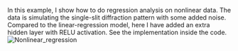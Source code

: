 In this example, I show how to do regression analysis on nonlinear data. 
The data is simulating the single-slit diffraction pattern with some added noise.
Compared to the linear-regression model, here I have added an extra hidden layer with RELU activation. See the implementation inside the code.
![Nonlinear_regression](pytorch_example2.gif)
